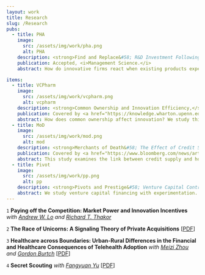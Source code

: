 ```yaml
---
layout: work
title: Research
slug: /Research
pubs:
  - title: PHA
    image:
      src: /assets/img/work/pha.png
      alt: PHA
    description: <strong>Find and Replace&#58; R&D Investment Following the Erosion of Existing Products,</strong> <i>with <a href="https://carlsonschool.umn.edu/faculty/richard-thakor" target="_blank">Richard T. Thakor</a> and <a href="https://www.hbs.edu/faculty/Pages/profile.aspx?facId=951435" target="_blank">Joshua L. Krieger</a></i> [<a href="https://www.dropbox.com/s/qthk3a8ul87a887/WP_Find_Replace.pdf?dl=0" target="_blank">PDF</a>]
    publication: Accepted, <i>Management Science.</i>
    abstract: How do innovative firms react when existing products experience negative shocks? We explore this question with detailed project-level data from drug development firms. Using FDA Public Health Advisories as idiosyncratic negative shocks to approved drugs, we examine how drug makers react through investment decisions. Following these shocks, affected firms increase R&D expenditures, driven by a higher likelihood of acquiring external innovations, rather than developing novel projects internally. Such acquisition activities are concentrated in firms with weak research pipelines. We also find that competing developers move resources away from the affected therapeutic areas. Our results show how investments in specialized commercialization capital create path dependencies and alter the direction of R&D investments.

items:
  - title: VCPharm
    image:
      src: /assets/img/work/vcpharm.png
      alt: vcpharm
    description: <strong>Common Ownership and Innovation Efficiency,</strong> <i>with <a href="https://fnce.wharton.upenn.edu/profile/tongl/#awards" target="_blank">Tong Liu</a> and <a href="http://finance-faculty.wharton.upenn.edu/luket/" target="_blank">Lucian A. Taylor</a></i> [<a href="https://papers.ssrn.com/sol3/papers.cfm?abstract_id=3479439" target="_blank">PDF</a>]  [<a href="https://www.dropbox.com/s/jemf5sje5v8rn7v/OnlineAppendix_Li_Liu_Taylor.pdf?dl=0" target="_blank">Online Appendix</a>]
    publication: Covered by <a href="https://knowledge.wharton.upenn.edu/article/luke-taylor-common-ownership-research/" target="_blank">Knowledge@Wharton</a>
    abstract: How does common ownership affect innovation? We study this question using project-level data on pharmaceutical startups and their venture capital (VC) investors. We find that common VC ownership reduces duplication of R&D in patent races. Specifically, common ownership leads VCs to shut down lagging drug projects, withhold funding from lagging startups, and redirect those startups' innovation. These results support theories dating back to Loury (1979)&#58; By coordinating R&D efforts across firms in a patent race, a common owner can reduce excess R&D. Consistent with common ownership improving innovation efficiency, common ownership rates are positively correlated with the ratio of R&D output to funding.
  - title: MoD
    image:
      src: /assets/img/work/mod.png
      alt: mod
    description: <strong>Merchants of Death&#58; The Effect of Credit Supply Shocks on Hospital Outcomes,</strong> <i> with <a href = "https://sites.google.com/site/cyrusaghamolla/home" target="_blank">Cyrus Aghamolla</a>, <a href = "https://carlsonschool.umn.edu/faculty/pinar-karaca-mandic" target="_blank">Pinar Karaca-Mandic</a>, and <a href = "https://carlsonschool.umn.edu/faculty/richard-thakor" target="_blank">Richard T. Thakor</a></i>, National Bureau of Economic Research No.w28709, [<a href="https://www.nber.org/papers/w28709" target="_blank">PDF</a>]
    publication: Covered by <a href="https://www.bloomberg.com/news/articles/2021-05-18/stress-tests-for-hospital-lenders-mean-more-pain-for-patients" target="_blank">Bloomberg</a>
    abstract: This study examines the link between credit supply and hospital health outcomes. Using detailed data on hospitals and the banks that they borrow from, we use bank stress tests as exogenous shocks to credit access for hospitals that have lending relationships with tested banks. We find that affected hospitals shift their operations to enhance their profit margins in response to a negative credit shock, but reduce the quality of their care to patients across a variety of measures. In particular, affected hospitals exhibit significantly lower attentiveness in providing timely and effective treatment and procedures, and are rated substantially lower in patient satisfaction.  This decline in care quality is reflected in health outcomes&#58; affected hospitals experience a significant increase in risk-adjusted, unplanned 30-day readmission rates of recently discharged patients and in risk-adjusted 30-day patient mortality rates. Overall, the results indicate that access to credit can affect the quality of healthcare hospitals deliver, pointing to important spillover effects of credit market frictions on health outcomes. 
  - title: Pivot
    image:
      src: /assets/img/work/pp.png
      alt: pp
    description: <strong>Pivots and Prestige&#58; Venture Capital Contracts with Experimentation,</strong> <i>with <a href="https://carlsonschool.umn.edu/faculty/martin-szydlowski" target="_blank" style="color:#B39BAC">Martin Szydlowski</a></i> [<a href="https://papers.ssrn.com/sol3/papers.cfm?abstract_id=3481301" target="_blank">PDF</a>]
    abstract: We study venture capital financing with experimentation. An entrepreneur contracts with an investor and has private information about a project, which requires costly experimentation by both parties to succeed. In equilibrium, investors learn about the project from the arrival of exogenous information and from the entrepreneur's contract offers. The optimal contract features vesting and dilution, consistent with empirical evidence. Pivots and prestige projects emerge as signaling devices. Technological progress, which lowers the cost of experimentation or which increases the rate of learning, makes entrepreneurs pivot more aggressively in equilibrium. 
---
```


`1`  ​**Paying off the Competition: Market Power and Innovation Incentives** <i>with <a href="https://alo.mit.edu/" target="_blank">Andrew W. Lo</a> and <a href="https://carlsonschool.umn.edu/faculty/richard-thakor" target="_blank">Richard T. Thakor</a></i>

`2` **The Race of Unicorns: A Signaling Theory of Private Acquisitions** [<a href="https://www.dropbox.com/s/emq4kp5x5weohiv/JMP_Unicorns.pdf?dl=0" target="_blank">PDF</a>]

`3` **Healthcare across Boundaries: Urban-Rural Differences in the Financial and Healthcare Consequences of Telehealth Adoption** <i>with <a href="https://carlsonschool.umn.edu/faculty/meizi-zhou" target="_blank">Meizi Zhou</a> and <a href="https://scholar.google.com/citations?user=rc64wHQAAAAJ&hl=en" target="_blank">Gordon Burtch</a></i> [<a href="https://papers.ssrn.com/sol3/papers.cfm?abstract_id=3807577" target="_blank">PDF</a>]

`4`  ​**Secret Scouting** <i>with <a href="https://carlsonschool.umn.edu/faculty/fangyuan-yu" target="_blank">Fangyuan Yu</a></i> [<a href="https://papers.ssrn.com/sol3/papers.cfm?abstract_id=3449798" target="_blank">PDF</a>]
<br />
<br />
